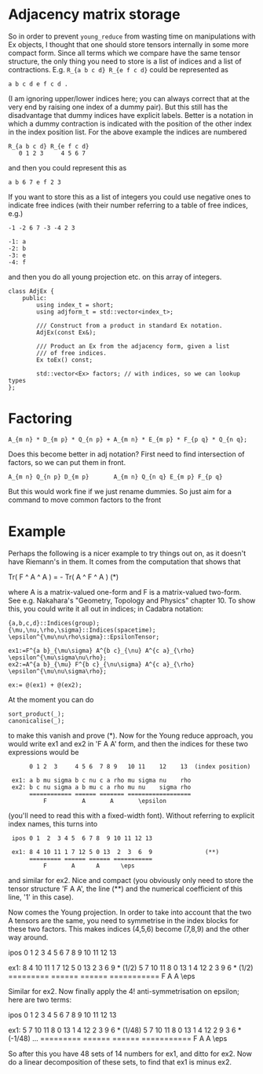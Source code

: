 
# Adjacency matrix storage

So in order to prevent `young_reduce` from wasting time on manipulations
with Ex objects, I thought that one should store tensors internally in
some more compact form. Since all terms which we compare have the same
tensor structure, the only thing you need to store is a list of indices
and a list of contractions. E.g. `R_{a b c d} R_{e f c d}` could be 
represented as

    a b c d e f c d .

(I am ignoring upper/lower indices here; you can always correct that at
the very end by raising one index of a dummy pair). But this still has
the disadvantage that dummy indices have explicit labels. Better is a
notation in which a dummy contraction is indicated with the position of
the other index in the index position list. For the above example the
indices are numbered

    R_{a b c d} R_{e f c d}
       0 1 2 3     4 5 6 7 

and then you could represent this as

    a b 6 7 e f 2 3

If you want to store this as a list of integers you could use negative
ones to indicate free indices (with their number referring to a table
of free indices, e.g.)

    -1 -2 6 7 -3 -4 2 3
 
    -1: a
    -2: b
    -3: e
    -4: f

and then you do all young projection etc. on this array of integers.


    class AdjEx {
        public:
            using index_t = short;
            using adjform_t = std::vector<index_t>;
    
            /// Construct from a product in standard Ex notation.
            AdjEx(const Ex&); 
            
            /// Product an Ex from the adjacency form, given a list
            /// of free indices.
            Ex toEx() const;
            
            std::vector<Ex> factors; // with indices, so we can lookup types
    };


# Factoring

    A_{m n} * D_{m p} * Q_{n p} + A_{m n} * E_{m p} * F_{p q} * Q_{n q};
    
Does this become better in adj notation? First need to find
intersection of factors, so we can put them in front.

    A_{m n} Q_{n p} D_{m p}       A_{m n} Q_{n q} E_{m p} F_{p q}
    
But this would work fine if we just rename dummies. So just aim for a
command to move common factors to the front

# Example


Perhaps the following is a nicer example to try things out on, as it doesn't
have Riemann's in them. It comes from the computation that shows that

   Tr( F ^ A ^ A ) = - Tr( A ^ F ^ A )                                (*)

where A is a matrix-valued one-form and F is a matrix-valued two-form.
See e.g. Nakahara's "Geometry, Topology and Physics" chapter 10. To
show this, you could write it all out in indices; in Cadabra notation:

    {a,b,c,d}::Indices(group);
    {\mu,\nu,\rho,\sigma}::Indices(spacetime);
    \epsilon^{\mu\nu\rho\sigma}::EpsilonTensor;

    ex1:=F^{a b}_{\mu\sigma} A^{b c}_{\nu} A^{c a}_{\rho} \epsilon^{\mu\sigma\nu\rho}; 
    ex2:=A^{a b}_{\mu} F^{b c}_{\nu\sigma} A^{c a}_{\rho} \epsilon^{\mu\nu\sigma\rho};

    ex:= @(ex1) + @(ex2);

At the moment you can do 

    sort_product(_);
    canonicalise(_);

to make this vanish and prove (*). Now for the Young reduce approach, you would 
write ex1 and ex2 in 'F A A' form, and then the indices for these two expressions 
would be

          0 1 2  3     4 5 6  7 8 9   10 11    12    13  (index position)
  
     ex1: a b mu sigma b c nu c a rho mu sigma nu    rho
     ex2: b c nu sigma a b mu c a rho mu nu    sigma rho
          ============ ====== ======= ==================
              F          A       A       \epsilon

(you'll need to read this with a fixed-width font). 
Without referring to explicit index names, this turns into

     ipos 0 1  2  3 4 5  6 7 8  9 10 11 12 13
  
     ex1: 8 4 10 11 1 7 12 5 0 13  2  3  6  9               (**)
          ========= ====== ====== ===========
              F       A      A      \eps

and similar for ex2. Nice and compact (you obviously only need to store
the tensor structure 'F A A', the line (**) and the numerical coefficient
of this line, '1' in this case).

Now comes the Young projection. In order to take into account that the 
two A tensors are the same, you need to symmetrise in the index blocks 
for these two factors. This makes indices (4,5,6) become (7,8,9) and
the other way around.

  ipos  0 1  2  3 4 5  6 7 8  9 10 11 12 13

   ex1: 8 4 10 11 1 7 12 5 0 13  2  3  6  9  * (1/2)
        5 7 10 11 8 0 13 1 4 12  2  3  9  6  * (1/2)
        ========= ====== ====== ===========
           F         A     A      \eps

Similar for ex2. Now finally apply the 4! anti-symmetrisation on epsilon;
here are two terms:

 ipos  0 1  2  3 4 5  6 7 8  9 10 11 12 13

   ex1: 5 7 10 11 8 0 13 1 4 12  2  3  9  6 *  (1/48)
        5 7 10 11 8 0 13 1 4 12  2  9  3  6 * (-1/48)
        ...
        ========= ====== ====== ===========
           F         A     A      \eps

So after this you have 48 sets of 14 numbers for ex1, and ditto for ex2.
Now do a linear decomposition of these sets, to find that ex1 is minus ex2.

